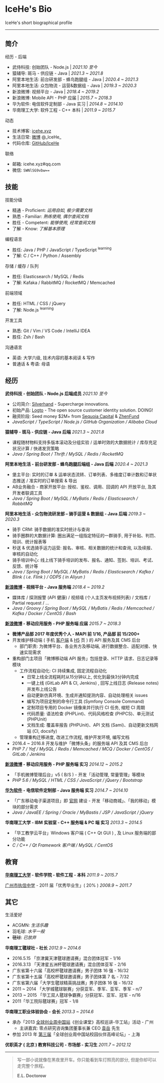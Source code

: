 # IceHe's Bio

IceHe's short biographical profile

<!-- CV - Curriculum Vitae -->

---

## 简介

经历 - 后端

-   武侍科技: 创始团队 - Node.js |
    _2021.10 至今_
-   猿辅导: 斑马 - 供应链 - Java |
    _2021.3 ~ 2021.8_
-   阿里本地生活: 前台研发部 - 蜂鸟跑腿组 - Java |
    _2020.4 ~ 2021.3_
-   阿里本地生活: 众包物流 - 运营&数据组 - Java |
    _2019.3 ~ 2020.3_
-   新浪微博: 视频平台 - Java |
    _2018.4 ~ 2019.2_
-   新浪微博: Mobile API - PHP 应届 |
    _2015.7 ~ 2018.3_
-   华为软件: 电信软件定制部 - Java 实习 |
    _2014.8 ~ 2014.10_
-   华南理工大学: 软件工程 - C++ 本科 |
    _2011.9 ~ 2015.7_

<!-- - 新浪微博 - Mobile API - PHP 实习 _2014.12 ~ 2015.2_ -->

动态

- 技术博客: [icehe.xyz](https://icehe.xyz)
- 生活日常: [微博](https://weibo.com/icedes) @\_IceHe\_
- 代码仓库: [GitHub/IceHe](https://github.com/IceHe)

联络

- 邮箱: icehe.xyz#qq.com
    <!-- _- replace # with @_ -->
- 微信: `SWNlSG9vbw==`
    <!-- _- Base64 Encoded_ -->

<!--

<details>
<summary>微信二维码 ( 点击展示 )</summary>

![](https://img.icehe.xyz/about_original/qrcode_01.jpg)

</details>

-->

<!-- --- -->

## 技能

技能分级

-   精通 - Proficient:
    _运用自如, 极少需要文档_
-   熟悉 - Familiar:
    _熟练使用, 偶尔查阅文档_
-   胜任 - Competent:
    _能够使用, 经常查阅文档_
-   了解 - Know:
    _了解基本原理_

编程语言

- 胜任: Java / PHP / JavaScript / TypeScript <sup>learning</sup>
- 了解: C / C++ / Python / Assembly

存储 / 缓存 / 队列

- 胜任: Elasticsearch / MySQL / Redis
- 了解: Kafaka / RabbitMQ / RocketMQ / Memcached

前端领域

- 胜任: HTML / CSS / jQuery
- 了解: Node.js <sup>learning</sup>

开发工具

- 熟悉: Git / Vim / VS Code / IntelliJ IDEA
- 胜任: Zsh / Bash

沟通语言

- 英语: 大学六级, 技术内容的基本阅读 & 写作
- 普通话 & 粤语: 母语

<!-- --- -->

## 经历

**武侍科技 - 创始团队 - Node.js 后端成员** _2021.10 至今_

- 公司简介: [Silverhand](https://github.com/silverhand-io) - Supercharge innovations.
- 初始产品: [Logto](https://github.com/logto-io) - The open source customer identity solution. DOING!
- 融资阶段: Seed money $2M+ from [Sequoia Capital](https://www.sequoiacap.com/china/) & [ZhenFund](http://www.zhenfund.com/)
- _JavaScript / TypeScript / Node.js / GitHub Organization / Alibaba Cloud_

<!-- - 融资阶段: Seed money $4.5M+ from [Sequoia Capital](https://www.sequoiacap.com/china/), [ZhenFund](http://www.zhenfund.com/), [Eminence Ventures](http://www.emventures.cn/)… -->

**猿辅导 - 斑马 - 供应链 - Java 后端** _2021.3 ~ 2021.8_

- 课程随材物料支持多版本滚动及分组实验 / 运单时效的大数据统计 / 库存充足状况计算 / 快递发货策略
- _Java / Spring Boot / Thrift / MySQL / Redis / RocketMQ_

**阿里本地生活 - 前台研发部 - 蜂鸟跑腿后端组 - Java 后端** _2020.4 ~ 2021.3_

- 堡主平台: 实时的订单 & 运单状态流转、订单列表、多维度订单计数和订单状态推送 / 准实时的订单搜索 & 导出
- AB业务融合 - 商家开放平台: 授权、鉴权、调用、回调的 API 开放平台, 及其开发者联调工具
- _Java / Spring Boot / MySQL / MyBatis / Redis / Elasticsearch / RabbitMQ_

**阿里本地生活 - 众包物流研发部 – 骑手运营 & 数据组 - Java 后端** _2019.3 ~ 2020.3_

- 骑手 CRM: 骑手数据的准实时统计与查询
- 骑手圈群的大数据计算: 圈出满足一组指定特征的一群骑手, 用于补贴、判罚、培训、统计报表等
- 秒送 & 优选骑手运力运营: 报名、审核、相关数据的统计和查询, 以及续报、审核的自动化
- 骑手培训中心: 线上线下骑手培训的发布、报名、通知、签到、培训、考试、反馈、统计等
- _Java / Spring Boot / MySQL / MyBatis / Redis / Elasticsearch / Kafka / Blink ( i.e. Flink ) / ODPS ( in Aliyun )_

**[新浪微博](https://zh.wikipedia.org/wiki/%E6%96%B0%E6%B5%AA%E5%BE%AE%E5%8D%9A) - 视频平台 - Java 服务端** _2018.4 ~ 2019.2_

- 媒体库 / 探测报警 (API 健康) / 视频墙 (个人主页发布视频列表) / 文档库 / Partial request / …
- _Java / Groovy / Spring Boot / MySQL / MyBatis / Redis / Memcached / Kafka / Docker / CentOS / Bash_

**[新浪微博](https://zh.wikipedia.org/wiki/%E6%96%B0%E6%B5%AA%E5%BE%AE%E5%8D%9A) - 移动应用服务 - PHP 服务端 应届** _2015.7 ~ 2018.3_

- **微博产品部 2017 年度优秀个人 - MAPI 前 1/16, 产品部 前 15/200+**
- 开发维护移动端 ( 手机 [客户端](https://itunes.apple.com/cn/app/id350962117) & [H5](https://m.weibo.cn/) 页 ) 的 API 服务及其 CMS 后台
    - 部门职责: 为微博平台、各业务方及移动端, 进行数据整合、适配对接、快速实现需求
- 重构部门主项目「微博移动端 API 服务」包括登录、HTTP 请求、日志记录等模块
    - 工作流程自动化: CI 持续集成, 固定流程自动化
        - 日常上线全流程耗时从15分钟以上, 优化到最快3分钟内完成
        - 一键上线 (GitLab API & CI, Jenkins) , 回写上线日志 (Release notes) 并发布上线公告
        - 自动更新仿真环境、生成并通知提测内容、自动处理相关 issues
        - 编写为项目定制的命令行工具 (Symfony Console Command)
        - 定制项目专用的 Docker 镜像来并行执行 CI 任务, 缩短 CI 周期
        - 代码质量: 语法检查 (PHPLint)、代码风格检查 (PHPCS)、单元测试 (PHPUnit)
        - 文档生成: 覆盖率报告 (PHPUnit)、API 文档 (Sami)、自动更新文档网站 (CI, docsify)
    - 管理重构迁移进度, 改进工作流程, 维护开发环境, 编写文档
- 2016.4 ~ 2016.8 开发与维护「微博头条」的服务端 API 及其 CMS 后台
- _PHP 7 / Yaf / MySQL / Redis / Memcached / MCQ / Docker / CentOS / GitLab / Jenkins_

<!-- --- -->

**[新浪微博](https://zh.wikipedia.org/wiki/%E6%96%B0%E6%B5%AA%E5%BE%AE%E5%8D%9A) - 移动应用服务 - PHP 服务端 实习** _2014.12 ~ 2015.2_

- 「手机微博管理后台」v5 ( B/S ) - 开发「活动管理, 常量管理」等模块
- _PHP 5.6 / MySQL / HTML / CSS / JavaScript / jQuery / Bootstrap_

**[华为软件](https://zh.wikipedia.org/wiki/%E5%8D%8E%E4%B8%BA) - 电信软件定制部 - Java 服务端 实习** _2014.7 ~ 2014.10_

- 「广东移动电子渠道项目」即 [官网](http://www.10086.cn/gd/index_200_200.html) 建设 - 开发「移动商城」、「我的移动」模块的部分需求
- _Java / JavaEE / Spring / Oracle / MyBastis / JSP / JavaScript / jQuery_

**华南理工大学 - IBM 实验室 - C++ 服务端 & PC 端 实习** _2013.3 ~ 2014.5_

- 「华工教学云平台」Windows 客户端 ( C++ Qt GUI ) , 及 Linux 服务端的部分功能
- _C / C++ / Qt Framework 客户端 / MySQL / CentOS_

<!-- --- -->

## 教育

**[华南理工大学](https://zh.wikipedia.org/wiki/%E5%8D%8E%E5%8D%97%E7%90%86%E5%B7%A5%E5%A4%A7%E5%AD%A6) - 软件学院 - 软件工程 - 本科** _2011.9 ~ 2015.7_

[广州市执信中学](https://zh.wikipedia.org/wiki/%E5%B9%BF%E5%B7%9E%E5%B8%82%E6%89%A7%E4%BF%A1%E4%B8%AD%E5%AD%A6) - 2011 届「优秀毕业生」( 20% ) _2008.9 ~ 2011.7_

<!-- --- -->

## 其它

生活爱好

- ACGMN: _生活乐趣_
- 羽毛球: _水平一般_
- ~~毽球~~: _已放弃_

**华南理工毽球社 - 社长** _2012.9 ~ 2014.6_

- 2016.5.15 「京津冀天津毽球邀请赛」混合团体冠军 - 1/16
- 2016.3.13 「天津星五洲杯毽球邀请赛」混合团体亚军 - 2/16
- 广东省第十六届「高校杯毽球邀请赛」男子团体 16 强 - 16/32
- 广东省第十五届「高校杯毽球邀请赛」男子团体第 7 名 - 7/32
- 广东省第六届「大学生毽球精英挑战赛」男子团体 16 强 - 16/32
- 2011 ~ 2014 「大学城毽球联赛」分获亚军、季军、亚军、季军 - n/7
- 2013 ~ 2015 「华工双人毽球争霸赛」分获冠军、亚军、冠军 - n/16
- 2011「华工院际毽球赛」冠军 - 1/8

**华南理工职业体验协会 - 会长** _2013.3 ~ 2014.6_

- 承办「2013 [全球创业周中国站](http://gcc.eweekchina.org/page/200)《创业课堂》高校巡讲-华工站」活动 - 广州
    - 主讲嘉宾: 零点研究咨询集团董事长兼 CEO [袁岳](http://baike.baidu.com/view/801470.htm) 先生
- 参加 2013 年 [第三届](http://page.renren.com/600002531/note/911026751)「全球创业周中国站校园伙伴高峰论坛」- 上海

<!-- - 参加 2013 年 第三届「梦想 Safari 素质教育论坛」 ( 珠海 ) -->
<!-- - 任期内, 协会在社团联合会的年度综合测评中积 96.7 分, 排名从第 36 跃升至第 5 ( 5/59 ) -->
<!-- - 举办「一站到底」华工版、「生存挑战营」 ( 在陌生城市挣返校费用 ) 2 届 -->
<!-- - 承办「职场好声音」讲座 2 场、承办「黑苹果职业访问大赛」华工场 -->
<!-- - 承办「过来人托业杯职场精英挑战赛」大学城分赛区初赛 -->
<!-- - 主讲「策划撰写、商务礼仪」2 场培训, 举办 会员服务活动 6 场、素质拓展 2 场 -->

<!-- **华工学生职业发展协会 - 综合事务部 - 干事** _2011.9 ~ 2012.6_ -->

<!-- - 说服广州信诚人寿 HR 负责人为「超完美计划培训营」优胜者提供岗位: 经理人 2 个、实习生 10 个 -->
<!-- - 说服南方报业集团传媒研究院为「职协企观月」活动提供 40 个免费参观南方报业集团的名额 -->
<!-- - 举办 「就业服务月之公关危机」 比赛 ( 第一次办比赛, 规模虽小, 值得纪念 ) -->

**优职英才 ( 北京 ) 教育科技公司 - 市场部 - 实习生** _2011.7 ~ 2012.12_

<!-- - 筹划执行校园推广活动, 运营微博营销号, 参与文案内容制作 -->
<!-- - 于广州各高校执行 15+ 场推广公司品牌的讲座、交流会、公开课 -->

---

> 写一部小说就像在黑夜里开车。你只能看到车灯照亮的部分, 但是你却可以走完整个旅程。
>
> **E.L. Doctorow**

<!-- ![Avatar](https://img.icehe.xyz/about/avatar_03a.jpg) -->
